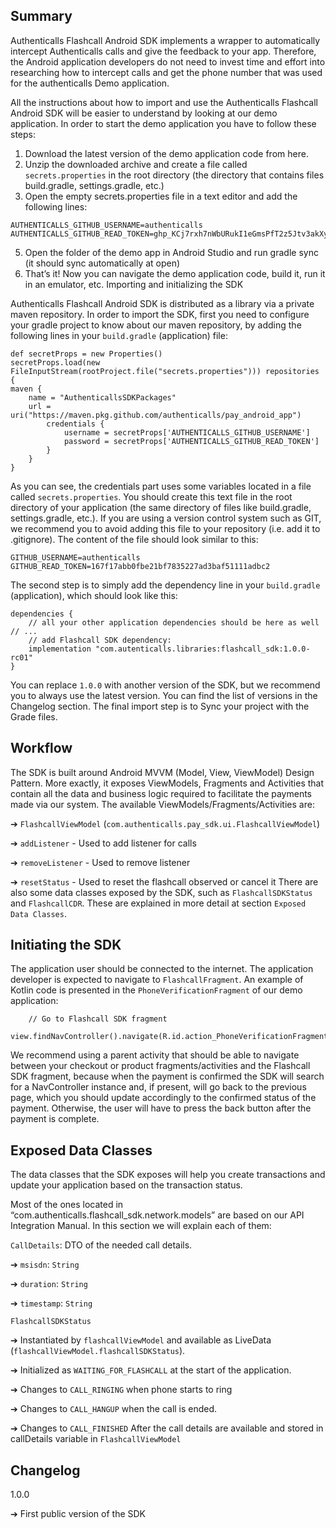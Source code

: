 ## Summary 
Authenticalls Flashcall Android SDK implements a wrapper to automatically intercept Authenticalls calls and give the feedback to your app. 
Therefore, the Android application developers do not need to invest time and effort into researching how to intercept calls and get the phone number that was used for the authenticalls
Demo application.

All the instructions about how to import and use the Authenticalls Flashcall Android SDK will be easier to understand by looking at our demo application. In order to start the demo application you have to follow these steps:

1. Download the latest version of the demo application code from here.
2. Unzip the downloaded archive and create a file called ```secrets.properties``` in the root directory (the directory that contains files build.gradle, settings.gradle, etc.) 
3. Open the empty secrets.properties file in a text editor and add the following lines: 
```
AUTHENTICALLS_GITHUB_USERNAME=authenticalls 
AUTHENTICALLS_GITHUB_READ_TOKEN=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
``` 
5. Open the folder of the demo app in Android Studio and run gradle sync (it should sync automatically at open)
6. That’s it! Now you can navigate the demo application code, build it, run it in an emulator, etc.
Importing and initializing the SDK 

Authenticalls Flashcall Android SDK is distributed as a library via a private maven repository. In order to import the SDK, first you need to configure your gradle project to know about our maven repository, by adding the following lines in your ```build.gradle``` (application) file: 

```
def secretProps = new Properties() 
secretProps.load(new FileInputStream(rootProject.file("secrets.properties"))) repositories { 
maven { 
    name = "AuthenticallsSDKPackages" 
    url = uri("https://maven.pkg.github.com/authenticalls/pay_android_app") 
        credentials { 
            username = secretProps['AUTHENTICALLS_GITHUB_USERNAME'] 
            password = secretProps['AUTHENTICALLS_GITHUB_READ_TOKEN'] 
        } 
    } 
}
```

As you can see, the credentials part uses some variables located in a file called ```secrets.properties```. You should create this text file in the root directory of your application (the same directory of files like build.gradle, settings.gradle, etc.). If you are using a version control system such as GIT, we recommend you to avoid adding this file to your repository (i.e. add it to .gitignore). The content of the file should look similar to this: 
```
GITHUB_USERNAME=authenticalls 
GITHUB_READ_TOKEN=167f17abb0fbe21bf7835227ad3baf51111adbc2
``` 

The second step is to simply add the dependency line in your ```build.gradle``` (application), which should look like this: 
```
dependencies { 
    // all your other application dependencies should be here as well // ... 
    // add Flashcall SDK dependency: 
    implementation "com.autenticalls.libraries:flashcall_sdk:1.0.0-rc01" 
} 
```
You can replace ```1.0.0``` with another version of the SDK, but we recommend you to always use the latest version. You can find the list of versions in the Changelog section. The final import step is to Sync your project with the Grade files. 

## Workflow 

The SDK is built around Android MVVM (Model, View, ViewModel) Design Pattern. More exactly, it exposes ViewModels, Fragments and Activities that contain all the data and business logic required to facilitate the payments made via our system. The available ViewModels/Fragments/Activities are: 

➔ ```FlashcallViewModel``` (```com.authenticalls.pay_sdk.ui.FlashcallViewModel```) 
    
➔ ```addListener``` - Used to add listener for calls

➔ ```removeListener``` - Used to remove listener

➔ ```resetStatus``` - Used to reset the flashcall observed or cancel it
There are also some data classes exposed by the SDK, such as ```FlashcallSDKStatus``` and ```FlashcallCDR```. These are explained in more detail at section ```Exposed Data Classes```.

## Initiating the SDK

The application user should be connected to the internet. The application developer is expected to navigate to ```FlashcallFragment```. 
An example of Kotlin code is presented in the ```PhoneVerificationFragment``` of our demo application: 
```
    // Go to Flashcall SDK fragment 
    view.findNavController().navigate(R.id.action_PhoneVerificationFragment_to_flashcallFragment) 
```

We recommend using a parent activity that should be able to navigate between your checkout or product fragments/activities and the Flashcall SDK fragment, because when the payment is confirmed the SDK will search for a NavController instance and, if present, will go back to the previous page, which you should update accordingly to the confirmed status of the payment. Otherwise, the user will have to press the back button after the payment is complete.

## Exposed Data Classes 

The data classes that the SDK exposes will help you create transactions and update your application based on the transaction status.

Most of the ones located in “com.authenticalls.flashcall_sdk.network.models” are based on our API Integration Manual. In this section we will explain each of them: 


```CallDetails```: DTO of the needed call details.

➔ ```msisdn```: ```String```

➔ ```duration```: ```String```

➔ ```timestamp```: ```String```


```FlashcallSDKStatus```

➔ Instantiated by ``flashcallViewModel`` and available as LiveData (```flashcallViewModel.flashcallSDKStatus```). 

➔ Initialized as ```WAITING_FOR_FLASHCALL``` at the start of the application.

➔ Changes to ```CALL_RINGING``` when phone starts to ring 

➔ Changes to ```CALL_HANGUP``` when the call is ended. 

➔ Changes to ```CALL_FINISHED``` After the call details are available and stored in callDetails variable in ```FlashcallViewModel```

## Changelog 

1.0.0 

➔ First public version of the SDK
